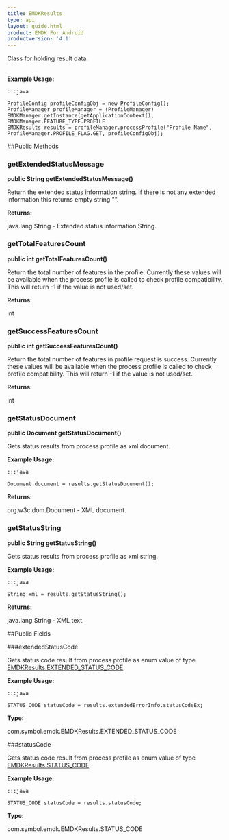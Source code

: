 ```yaml
---
title: EMDKResults
type: api
layout: guide.html
product: EMDK For Android
productversion: '4.1'
---
```



Class for holding result data.<br><br>
 
 

**Example Usage:**
	
	:::java
	
	ProfileConfig profileConfigObj = new ProfileConfig();
	ProfileManager profileManager = (ProfileManager) EMDKManager.getInstance(getApplicationContext(), EMDKManager.FEATURE_TYPE.PROFILE
	EMDKResults results = profileManager.processProfile("Profile Name", ProfileManager.PROFILE_FLAG.GET, profileConfigObj);
	


##Public Methods

### getExtendedStatusMessage

**public String getExtendedStatusMessage()**

Return the extended status information string.
 If there is not any extended information this returns empty string "".

**Returns:**

java.lang.String - Extended status information String.

### getTotalFeaturesCount

**public int getTotalFeaturesCount()**

Return the total number of features in the profile.
 Currently these values will be available when the process profile is called to check profile compatibility.
 This will return -1 if the value is not used/set.

**Returns:**

int

### getSuccessFeaturesCount

**public int getSuccessFeaturesCount()**

Return the total number of features in profile request is success.
 Currently these values will be available when the process profile is called to check profile compatibility.
 This will return -1 if the value is not used/set.

**Returns:**

int

### getStatusDocument

**public Document getStatusDocument()**

Gets status results from process profile as xml document.
 
 

**Example Usage:**
	
	:::java
	
	Document document = results.getStatusDocument();
	


**Returns:**

org.w3c.dom.Document - XML document.

### getStatusString

**public String getStatusString()**

Gets status results from process profile as xml string. 
 
 

**Example Usage:**
	
	:::java
	
	String xml = results.getStatusString();
	


**Returns:**

java.lang.String - XML text.

##Public Fields

###extendedStatusCode

Gets status code result from process profile as enum value of type [ EMDKResults.EXTENDED_STATUS_CODE](../EMDKResults-EXTENDED_STATUS_CODE).
 
 

**Example Usage:**
	
	:::java
	
	STATUS_CODE statusCode = results.extendedErrorInfo.statusCodeEx;
	


**Type:**

com.symbol.emdk.EMDKResults.EXTENDED_STATUS_CODE

###statusCode

Gets status code result from process profile as enum value of type [ EMDKResults.STATUS_CODE](../EMDKResults-STATUS_CODE).
 
 

**Example Usage:**
	
	:::java
	
	STATUS_CODE statusCode = results.statusCode;
	


**Type:**

com.symbol.emdk.EMDKResults.STATUS_CODE












